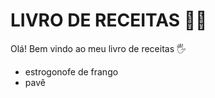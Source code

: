 # LIVRO DE RECEITAS :woman_cook:

Olá! Bem vindo ao meu livro de receitas :raised_hand_with_fingers_splayed:

* estrogonofe de frango
* pavê
